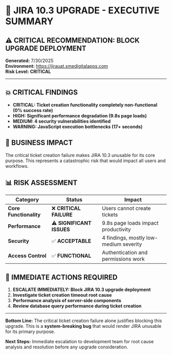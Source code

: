 # 🚨 JIRA 10.3 UPGRADE - EXECUTIVE SUMMARY

## ⚠️ CRITICAL RECOMMENDATION: **BLOCK UPGRADE DEPLOYMENT**

**Generated:** 7/30/2025  
**Environment:** https://jirauat.smedigitalapps.com  
**Risk Level:** **CRITICAL**

---

## 💥 CRITICAL FINDINGS

- **CRITICAL: Ticket creation functionality completely non-functional (0% success rate)**
- **HIGH: Significant performance degradation (9.8s page loads)**
- **MEDIUM: 4 security vulnerabilities identified**
- **WARNING: JavaScript execution bottlenecks (17+ seconds)**

## 🎯 BUSINESS IMPACT

The critical ticket creation failure makes JIRA 10.3 unusable for its core purpose. This represents a catastrophic risk that would impact all users and workflows.

## 📊 RISK ASSESSMENT

| Category | Status | Impact |
|----------|--------|---------|
| **Core Functionality** | ❌ **CRITICAL FAILURE** | Users cannot create tickets |
| **Performance** | ⚠️ **SIGNIFICANT ISSUES** | 9.8s page loads impact productivity |
| **Security** | ✅ **ACCEPTABLE** | 4 findings, mostly low-medium severity |
| **Access Control** | ✅ **FUNCTIONAL** | Authentication and permissions work |

## 🚨 IMMEDIATE ACTIONS REQUIRED

1. **ESCALATE IMMEDIATELY: Block JIRA 10.3 upgrade deployment**
1. **Investigate ticket creation timeout root cause**
1. **Performance analysis of server-side components**
1. **Review database query performance during ticket creation**

---

**Bottom Line:** The critical ticket creation failure alone justifies blocking this upgrade. This is a **system-breaking bug** that would render JIRA unusable for its primary purpose.

**Next Steps:** Immediate escalation to development team for root cause analysis and resolution before any upgrade consideration.
